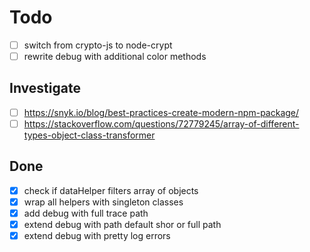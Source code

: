 # Todo

- [ ] switch from crypto-js to node-crypt
- [ ] rewrite debug with additional color methods

## Investigate

- [ ] https://snyk.io/blog/best-practices-create-modern-npm-package/
- [ ] https://stackoverflow.com/questions/72779245/array-of-different-types-object-class-transformer

## Done

- [x] check if dataHelper filters array of objects
- [x] wrap all helpers with singleton classes
- [x] add debug with full trace path
- [x] extend debug with path default shor or full path
- [x] extend debug with pretty log errors
